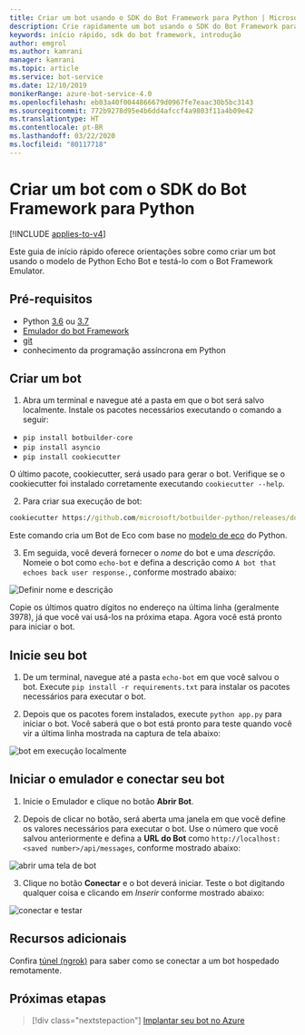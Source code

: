 ```yaml
---
title: Criar um bot usando o SDK do Bot Framework para Python | Microsoft Docs
description: Crie rapidamente um bot usando o SDK do Bot Framework para Python.
keywords: início rápido, sdk do bot framework, introdução
author: emgrol
ms.author: kamrani
manager: kamrani
ms.topic: article
ms.service: bot-service
ms.date: 12/10/2019
monikerRange: azure-bot-service-4.0
ms.openlocfilehash: eb03a40f0044866679d0967fe7eaac30b5bc3143
ms.sourcegitcommit: 772b9278d95e4b6dd4afccf4a9803f11a4b09e42
ms.translationtype: HT
ms.contentlocale: pt-BR
ms.lasthandoff: 03/22/2020
ms.locfileid: "80117718"
---
```

# <a name="create-a-bot-with-the-bot-framework-sdk-for-python"></a>Criar um bot com o SDK do Bot Framework para Python

[!INCLUDE [applies-to-v4](../includes/applies-to.md)]

Este guia de início rápido oferece orientações sobre como criar um bot usando o modelo de Python Echo Bot e testá-lo com o Bot Framework Emulator.

## <a name="prerequisites"></a>Pré-requisitos
- Python [3.6](https://www.python.org/downloads/release/python-369/) ou [3.7](https://www.python.org/downloads/release/python-375/)
- [Emulador do bot Framework](https://aka.ms/bot-framework-emulator-readme)
- [git](https://git-scm.com/)
- conhecimento da programação assíncrona em Python

## <a name="create-a-bot"></a>Criar um bot
1. Abra um terminal e navegue até a pasta em que o bot será salvo localmente. Instale os pacotes necessários executando o comando a seguir:
- `pip install botbuilder-core`
- `pip install asyncio`
- `pip install cookiecutter`

O último pacote, cookiecutter, será usado para gerar o bot. Verifique se o cookiecutter foi instalado corretamente executando `cookiecutter --help`.

2. Para criar sua execução de bot:

```cmd
cookiecutter https://github.com/microsoft/botbuilder-python/releases/download/Templates/echo.zip
```

Este comando cria um Bot de Eco com base no [modelo de eco](https://github.com/microsoft/BotBuilder-Samples/tree/master/generators/python/app/templates/echo) do Python.

3. Em seguida, você deverá fornecer o *nome* do bot e uma *descrição*. Nomeie o bot como `echo-bot` e defina a descrição como `A bot that echoes back user response.`, conforme mostrado abaixo:

![Definir nome e descrição](../media/python/quickstart/set-name-description.png)

Copie os últimos quatro dígitos no endereço na última linha (geralmente 3978), já que você vai usá-los na próxima etapa. Agora você está pronto para iniciar o bot.

## <a name="start-your-bot"></a>Inicie seu bot
1. De um terminal, navegue até a pasta `echo-bot` em que você salvou o bot. Execute `pip install -r requirements.txt` para instalar os pacotes necessários para executar o bot.

2. Depois que os pacotes forem instalados, execute `python app.py` para iniciar o bot. Você saberá que o bot está pronto para teste quando você vir a última linha mostrada na captura de tela abaixo:

![bot em execução localmente](../media/python/quickstart/bot-running-locally.png)

## <a name="start-the-emulator-and-connect-your-bot"></a>Iniciar o emulador e conectar seu bot
1. Inicie o Emulador e clique no botão **Abrir Bot**.

2. Depois de clicar no botão, será aberta uma janela em que você define os valores necessários para executar o bot. Use o número que você salvou anteriormente e defina a **URL do Bot** como `http://localhost:<saved number>/api/messages`, conforme mostrado abaixo:

![abrir uma tela de bot](../media/python/quickstart/open-bot.png)

3. Clique no botão **Conectar** e o bot deverá iniciar. Teste o bot digitando qualquer coisa e clicando em *Inserir* conforme mostrado abaixo:

![conectar e testar](../media/python/quickstart/connect-and-start.png)

## <a name="additional-resources"></a>Recursos adicionais
Confira [túnel (ngrok)](https://github.com/Microsoft/BotFramework-Emulator/wiki/Tunneling-(ngrok)) para saber como se conectar a um bot hospedado remotamente.

## <a name="next-steps"></a>Próximas etapas

> [!div class="nextstepaction"]
> [Implantar seu bot no Azure](../bot-builder-deploy-az-cli.md)

